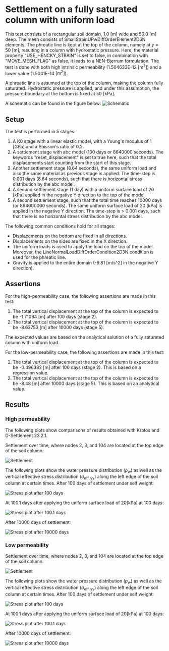 # Settlement on a fully saturated column with uniform load
This test consists of a rectangular soil domain, 1.0 [m] wide and 50.0 [m] deep. The mesh consists of SmallStrainUPwDiffOrderElement2D6N elements. The phreatic line is kept at the top of the column, namely at $y = 50$ [m], resulting in a column with hydrostatic pressure. Here, the material property "USE_HENCKY_STRAIN" is set to false, in combination with "MOVE_MESH_FLAG" as false, it leads to a NEN-Bjerrum formulation. The test is done with both high intrinsic permeability (1.504633E-12 $\mathrm{[m^2]}$) and a lower value (1.5041E-14 $\mathrm{[m^2]}$).

A phreatic line is assumed at the top of the column, making the column fully saturated. Hydrostatic pressure is applied, and under this assumption, the pressure boundary at the bottom is fixed at 50 [kPa].

A schematic can be found in the figure below:
![Schematic](Schematic.svg)

## Setup

The test is performed in 5 stages:
1. A K0 stage with a linear elastic model, with a Young's modulus of 1 [GPa] and a Poisson's ratio of 0.2.
2. A settlement stage with abc model (100 days or 8640000 seconds). The keywords "reset_displacement" is set to true here, such that the total displacements start counting from the start of this stage.
3. Another settlement stage (8.64 seconds), the same uniform load and also the same material as previous stage is applied. The time-step is 0.001 days (8.64 seconds), such that there is horizontal stress distribution by the abc model. 
4. A second settlement stage (1 day) with a uniform surface load of 20 [kPa] applied in the negative Y direction to the top of the model.
5. A second settlement stage, such that the total time reaches 10000 days (or 864000000 seconds). The same uniform surface load of 20 [kPa] is applied in the negative Y direction. The time-step is > 0.001 days, such that there is no horizontal stress distribution by the abc model.

The following common conditions hold for all stages:
  - Displacements on the bottom are fixed in all directions.
  - Displacements on the sides are fixed in the X direction.
  - The uniform loads is used to apply the load on the top of the model. Moreover, the LineNormalLoadDiffOrderCondition2D3N condition is used for the phreatic line.
  - Gravity is applied to the entire domain (-9.81 [m/s^2] in the negative Y direction).

## Assertions
For the high-permeability case, the following assertions are made in this test:
1. The total vertical displacement at the top of the column is expected to be -1.71094 [m] after 100 days (stage 2).
2. The total vertical displacement at the top of the column is expected to be -8.63753 [m] after 10000 days (stage 5).

The expected values are based on the analytical solution of a fully saturated column with uniform load.

For the low-permeability case, the following assertions are made in this test:
1. The total vertical displacement at the top of the column is expected to be -0.496382 [m] after 100 days (stage 2). This is based on a regression value.
2. The total vertical displacement at the top of the column is expected to be -8.48 [m] after 10000 days (stage 5). This is based on an analytical value.

## Results

### High permeability

The following plots show comparisons of results obtained with Kratos and D-Settlement 23.2.1.

Settlement over time, where nodes 2, 3, and 104 are located at the top edge of the soil column:

![Settlement](high_permeability/test_case_2_settlement_plot.svg)

The following plots show the water pressure distribution ($`p_{\mathrm{w}}`$) as well as the vertical effective stress distribution ($`\sigma_{\mathrm{eff, yy}}`$) along the left edge of the soil column at certain times.
After 100 days of settlement under self weight:

![Stress plot after 100 days](high_permeability/test_case_2_stress_plot_after_100_days.svg)

At 100.1 days after applying the uniform surface load of $`20 [\mathrm{kPa}]`$ at 100 days:

![Stress plot after 100.1 days](high_permeability/test_case_2_stress_plot_after_100.1_days.svg)

After 10000 days of settlement:

![Stress plot after 10000 days](high_permeability/test_case_2_stress_plot_after_10000_days.svg)

### Low permeability

Settlement over time, where nodes 2, 3, and 104 are located at the top edge of the soil column:

![Settlement](low_permeability/test_case_4_settlement_plot.svg)

The following plots show the water pressure distribution ($`p_{\mathrm{w}}`$) as well as the vertical effective stress distribution ($`\sigma_{\mathrm{eff, yy}}`$) along the left edge of the soil column at certain times.
After 100 days of settlement under self weight:

![Stress plot after 100 days](low_permeability/test_case_4_stress_plot_after_100_days.svg)

At 100.1 days after applying the uniform surface load of $`20 [\mathrm{kPa}]`$ at 100 days:

![Stress plot after 100.1 days](low_permeability/test_case_4_stress_plot_after_100.1_days.svg)

After 10000 days of settlement:

![Stress plot after 10000 days](low_permeability/test_case_4_stress_plot_after_10000_days.svg)
